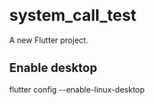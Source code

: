# system_call_test

A new Flutter project.

## Enable desktop
flutter config --enable-linux-desktop
